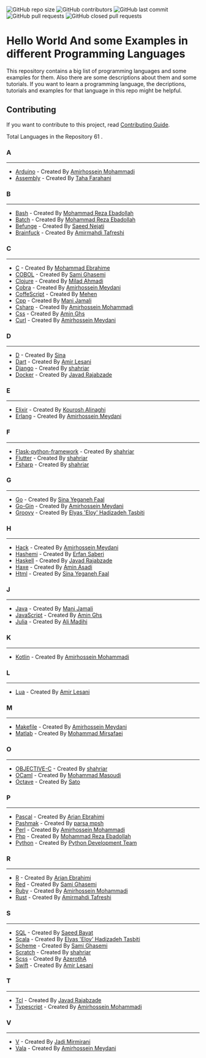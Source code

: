 <p>
<img alt="GitHub repo size" src="https://img.shields.io/github/repo-size/BlackIQ/Hello-World">
<img alt="GitHub contributors" src="https://img.shields.io/github/contributors/BlackIQ/Hello-World">
<img alt="GitHub last commit" src="https://img.shields.io/github/last-commit/BlackIQ/Hello-World">
<img alt="GitHub pull requests" src="https://img.shields.io/github/issues-pr/BlackIQ/Hello-World">
<img alt="GitHub closed pull requests" src="https://img.shields.io/github/issues-pr-closed/BlackIQ/Hello-World">
</p>

# Hello World And some Examples in different Programming Languages

This repository contains a big list of programming languages and some examples for them. Also there are some descriptions about them and some tutorials. If you want to learn a programming language, the decriptions, tutorials and examples for that language in this repo might be helpful.

## Contributing
If you want to contribute to this project, read [Contributing Guide](CONTRIBUTING.md).

Total Languages in the Repository 61 .


### A

---

- [Arduino](/Arduino) - Created By [Amirhossein Mohammadi](https://github.com/BlackIQ)
- [Assembly](/Assembly) - Created By [Taha Farahani](https://github.com/tahacodes)


### B

---

- [Bash](/Bash) - Created By [Mohammad Reza Ebadollah](https://github.com/ebad84)
- [Batch](/Batch) - Created By [Mohammad Reza Ebadollah](https://github.com/ebad84)
- [Befunge](/Befunge) - Created By [Saeed Nejati](https://github.com/saeednj)
- [Brainfuck](/Brainfuck) - Created By [Amirmahdi Tafreshi](https://github.com/mr-tafreshi)


### C

---

- [C](/C) - Created By [Mohammad Ebrahime](https://github.com/moheb2000)
- [COBOL](/COBOL) - Created By [Sami Ghasemi](https://github.com/sami2020pro)
- [Clojure](/Clojure) - Created By [Milad Ahmadi](https://github.com/Mildroid)
- [Cobra](/Cobra) - Created By [Amirhossein Meydani](https://github.com/amireshoon)
- [CoffeScript](/CoffeScript) - Created By [Mehen](https://github.com/mehanalavimajd)
- [Cpp](/Cpp) - Created By [Mani Jamali](https://github.com/manijamali2003)
- [Csharp](/Csharp) - Created By [Amirhossein Mohammadi](https://github.com/BlackIQ)
- [Css](/Css) - Created By [Amin Ghs](https://github.com/aminghs)
- [Curl](/Curl) - Created By [Amirhossein Meydani](https://github.com/amireshoon)


### D

---

- [D](/D) - Created By [Sina](https://github.com/sina-devel)
- [Dart](/Dart) - Created By [Amir Lesani](https://github.com/xenups)
- [Django](/Django) - Created By [shahriar](https://github.com/shahriaarrr)
- [Docker](/Docker) - Created By [Javad Rajabzade](https://github.com/Ja7adR)


### E

---

- [Elixir](/Elixir) - Created By [Kourosh Alinaghi](https://github.com/KouroshAlinaghi)
- [Erlang](/Erlang) - Created By [Amirhossein Meydani](https://github.com/amireshoon)


### F

---

- [Flask-python-framework](/Flask-python-framework) - Created By [shahriar](https://github.com/shahriaarrr)
- [Flutter](/Flutter) - Created By [shahriar](https://github.com/shahriaarrr)
- [Fsharp](/Fsharp) - Created By [shahriar](https://github.com/shahriaarrr)


### G

---

- [Go](/Go) - Created By [Sina Yeganeh Faal](https://github.com/SinaYeganeh0-0)
- [Go-Gin](/Go-Gin) - Created By [Amirhossein Meydani](https://github.com/amireshoon)
- [Groovy](/Groovy) - Created By [Elyas 'Eloy' Hadizadeh Tasbiti](https://github.com/elyashadizadeh)


### H

---

- [Hack](/Hack) - Created By [Amirhossein Meydani](https://github.com/amireshoon)
- [Hashemi](/Hashemi) - Created By [Erfan Saberi](https://github.com/erfansaberi)
- [Haskell](/Haskell) - Created By [Javad Rajabzade](https://github.com/Ja7adR)
- [Haxe](/Haxe) - Created By [Amin Asadi](https://github.com/aminasadiam)
- [Html](/Html) - Created By [Sina Yeganeh Faal](https://github.com/SinaYeganeh0-0)


### J

---

- [Java](/Java) - Created By [Mani Jamali](https://github.com/manijamali2003)
- [JavaScript](/JavaScript) - Created By [Amin Ghs](https://github.com/aminghs)
- [Julia](/Julia) - Created By [Ali Madihi](https://github.com/mrunderline)


### K

---

- [Kotlin](/Kotlin) - Created By [Amirhossein Mohammadi](https://github.com/BlackIQ)


### L

---

- [Lua](/Lua) - Created By [Amir Lesani](https://github.com/xenups)


### M

---

- [Makefile](/Makefile) - Created By [Amirhossein Meydani](https://github.com/amireshoon)
- [Matlab](/Matlab) - Created By [Mohammad Mirsafaei](https://github.com/MohammadMirsafaei)


### O

---

- [OBJECTIVE-C](/OBJECTIVE-C) - Created By [shahriar](https://github.com/shahriaarrr)
- [OCaml](/OCaml) - Created By [Mohammad Masoudi](https://github.com/mmasoudih)
- [Octave](/Octave) - Created By [Sato](https://github.com/satocoder)


### P

---

- [Pascal](/Pascal) - Created By [Arian Ebrahimi](https://github.com/ribrea)
- [Pashmak](/Pashmak) - Created By [parsa mpsh](https://github.com/pashmaklang)
- [Perl](/Perl) - Created By [Amirhossein Mohammadi](https://github.com/BlackIQ)
- [Php](/Php) - Created By [Mohammad Reza Ebadollah](https://github.com/ebad84)
- [Python](/Python) - Created By [Python Development Team](https://python.org)


### R

---

- [R](/R) - Created By [Arian Ebrahimi](https://github.com/ribrea)
- [Red](/Red) - Created By [Sami Ghasemi](https://github.com/sami2020pro)
- [Ruby](/Ruby) - Created By [Amirhossein Mohammadi](https://github.com/BlackIQ)
- [Rust](/Rust) - Created By [Amirmahdi Tafreshi](https://github.com/mr-tafreshi)


### S

---

- [SQL](/SQL) - Created By [Saeed Bayat](https://github.com/01shadowalker01)
- [Scala](/Scala) - Created By [Elyas 'Eloy' Hadizadeh Tasbiti](https://github.com/elyashadizadeh)
- [Scheme](/Scheme) - Created By [Sami Ghasemi](https://github.com/sami2020pro)
- [Scratch](/Scratch) - Created By [shahriar](https://github.com/shahriaarrr)
- [Scss](/Scss) - Created By [AzerothA](https://github.com/AzerothA)
- [Swift](/Swift) - Created By [Amir Lesani](https://github.com/xenups)


### T

---

- [Tcl](/Tcl) - Created By [Javad Rajabzade](https://github.com/Ja7adR)
- [Typescript](/Typescript) - Created By [Amirhossein Mohammadi](https://github.com/BlackIQ)


### V

---

- [V](/V) - Created By [Jadi Mirmirani](https://github.com/jadijadi)
- [Vala](/Vala) - Created By [Amirhossein Meydani](https://github.com/amireshoon)
